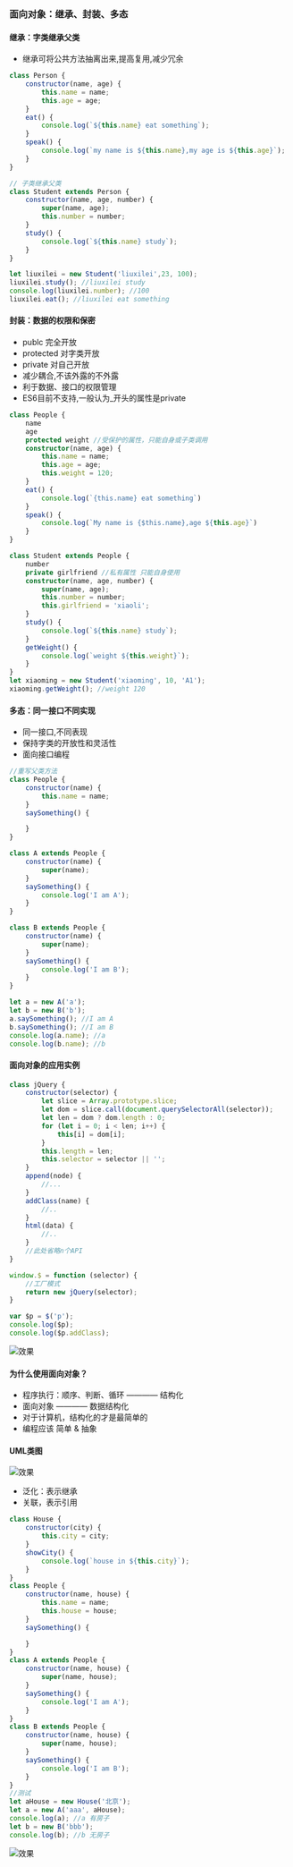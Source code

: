### 面向对象：继承、封装、多态

#### 继承：字类继承父类
- 继承可将公共方法抽离出来,提高复用,减少冗余

```javascript
class Person {
    constructor(name, age) {
        this.name = name;
        this.age = age;
    }
    eat() {
        console.log(`${this.name} eat something`);
    }
    speak() {
        console.log(`my name is ${this.name},my age is ${this.age}`);
    }
}

// 子类继承父类
class Student extends Person {
    constructor(name, age, number) {
        super(name, age);
        this.number = number;
    }
    study() {
        console.log(`${this.name} study`);
    }
}

let liuxilei = new Student('liuxilei',23, 100);
liuxilei.study(); //liuxilei study
console.log(liuxilei.number); //100
liuxilei.eat(); //liuxilei eat something
```

#### 封装：数据的权限和保密
- publc 完全开放
- protected 对字类开放
- private 对自己开放
- 减少耦合,不该外露的不外露
- 利于数据、接口的权限管理
- ES6目前不支持,一般认为_开头的属性是private

```typescript
class People {
    name
    age
    protected weight //受保护的属性，只能自身或子类调用
    constructor(name, age) {
        this.name = name;
        this.age = age;
        this.weight = 120;
    }
    eat() {
        console.log(`{this.name} eat something`)
    }
    speak() {
        console.log(`My name is {$this.name},age ${this.age}`)
    }
}

class Student extends People {
    number
    private girlfriend //私有属性 只能自身使用
    constructor(name, age, number) {
        super(name, age);
        this.number = number;
        this.girlfriend = 'xiaoli';
    }
    study() {
        console.log(`${this.name} study`);
    }
    getWeight() {
        console.log(`weight ${this.weight}`);
    }
}
let xiaoming = new Student('xiaoming', 10, 'A1');
xiaoming.getWeight(); //weight 120
```

#### 多态：同一接口不同实现
- 同一接口,不同表现
- 保持字类的开放性和灵活性
- 面向接口编程

```javascript
//重写父类方法
class People {
    constructor(name) {
        this.name = name;
    }
    saySomething() {

    }
}

class A extends People {
    constructor(name) {
        super(name);
    }
    saySomething() {
        console.log('I am A');
    }
}

class B extends People {
    constructor(name) {
        super(name);
    }
    saySomething() {
        console.log('I am B');
    }
}

let a = new A('a');
let b = new B('b');
a.saySomething(); //I am A
b.saySomething(); //I am B
console.log(a.name); //a
console.log(b.name); //b
```

#### 面向对象的应用实例

```javascript
class jQuery {
    constructor(selector) {
        let slice = Array.prototype.slice;
        let dom = slice.call(document.querySelectorAll(selector));
        let len = dom ? dom.length : 0;
        for (let i = 0; i < len; i++) {
            this[i] = dom[i];
        }
        this.length = len;
        this.selector = selector || '';
    }
    append(node) {
        //...
    }
    addClass(name) {
        //..
    }
    html(data) {
        //..
    }
    //此处省略n个API
}

window.$ = function (selector) {
    //工厂模式
    return new jQuery(selector);
}

var $p = $('p');
console.log($p);
console.log($p.addClass);
```
![效果](https://github.com/liuxilei/itlr_road/blob/master/Design_pattern/img/jquery.png)

#### 为什么使用面向对象？
- 程序执行：顺序、判断、循环 ———— 结构化
- 面向对象 ———— 数据结构化
- 对于计算机，结构化的才是最简单的
- 编程应该 简单 & 抽象

#### UML类图
![效果](https://github.com/liuxilei/itlr_road/blob/master/Design_pattern/img/class.png)
- 泛化：表示继承
- 关联，表示引用
```javascript
class House {
    constructor(city) {
        this.city = city;
    }
    showCity() {
        console.log(`house in ${this.city}`);
    }
}
class People {
    constructor(name, house) {
        this.name = name;
        this.house = house;
    }
    saySomething() {

    }
}
class A extends People {
    constructor(name, house) {
        super(name, house);
    }
    saySomething() {
        console.log('I am A');
    }
}
class B extends People {
    constructor(name, house) {
        super(name, house);
    }
    saySomething() {
        console.log('I am B');
    }
}
//测试
let aHouse = new House('北京');
let a = new A('aaa', aHouse);
console.log(a); //a 有房子
let b = new B('bbb');
console.log(b); //b 无房子
```
![效果](https://github.com/liuxilei/itlr_road/blob/master/Design_pattern/img/class_rela.png)


